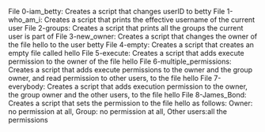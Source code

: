 File 0-iam_betty: Creates a script that changes userID to betty
File 1-who_am_i: Creates a script that prints the effective username of the current user
File 2-groups: Creates a script that prints all the groups the current user is part of
File 3-new_owner: Creates a script that changes the owner of the file hello to the user betty
File 4-empty: Creates a script that creates an empty file called hello
File 5-execute: Creates a script that adds execute permission to the owner of the file hello
File 6-multiple_permissions: Creates a script that adds execute permissions to the owner and the group owner, and read permission to other users, to the file hello
File 7-everybody: Creates a script that adds execution permission to the owner, the group owner and the other users, to the file hello
File 8-James_Bond: Creates a script that sets the permission to the file hello as follows: Owner: no permission at all, Group: no permission at all, Other users:all the permissions
